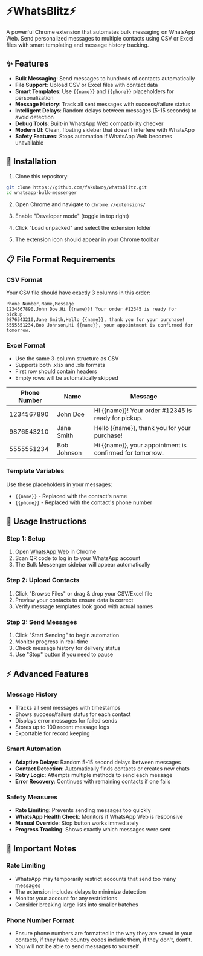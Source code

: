 # ⚡WhatsBlitz⚡
A powerful Chrome extension that automates bulk messaging on WhatsApp Web. Send personalized messages to multiple contacts using CSV or Excel files with smart templating and message history tracking.

## ✨ Features

- **Bulk Messaging**: Send messages to hundreds of contacts automatically
- **File Support**: Upload CSV or Excel files with contact data
- **Smart Templates**: Use `{{name}}` and `{{phone}}` placeholders for personalization
- **Message History**: Track all sent messages with success/failure status
- **Intelligent Delays**: Random delays between messages (5-15 seconds) to avoid detection
- **Debug Tools**: Built-in WhatsApp Web compatibility checker
- **Modern UI**: Clean, floating sidebar that doesn't interfere with WhatsApp
- **Safety Features**: Stops automation if WhatsApp Web becomes unavailable

## 🚀 Installation

1. Clone this repository:
```bash
git clone https://github.com/fakubwoy/whatsblitz.git
cd whatsapp-bulk-messenger
```
2. Open Chrome and navigate to `chrome://extensions/`

3. Enable "Developer mode" (toggle in top right)

4. Click "Load unpacked" and select the extension folder

5. The extension icon should appear in your Chrome toolbar

## 📋 File Format Requirements

### CSV Format
Your CSV file should have exactly 3 columns in this order:

```csv
Phone Number,Name,Message
1234567890,John Doe,Hi {{name}}! Your order #12345 is ready for pickup.
9876543210,Jane Smith,Hello {{name}}, thank you for your purchase!
5555551234,Bob Johnson,Hi {{name}}, your appointment is confirmed for tomorrow.
```
### Excel Format
- Use the same 3-column structure as CSV
- Supports both .xlsx and .xls formats
- First row should contain headers
- Empty rows will be automatically skipped

| Phone Number | Name        | Message                                                      |
|--------------|-------------|--------------------------------------------------------------|
| 1234567890   | John Doe    | Hi {{name}}! Your order #12345 is ready for pickup.          |
| 9876543210   | Jane Smith  | Hello {{name}}, thank you for your purchase!                |
| 5555551234   | Bob Johnson | Hi {{name}}, your appointment is confirmed for tomorrow.     |

### Template Variables
Use these placeholders in your messages:
- `{{name}}` - Replaced with the contact's name
- `{{phone}}` - Replaced with the contact's phone number

## 🎯 Usage Instructions

### Step 1: Setup
1. Open [WhatsApp Web](https://web.whatsapp.com) in Chrome
2. Scan QR code to log in to your WhatsApp account
3. The Bulk Messenger sidebar will appear automatically

### Step 2: Upload Contacts
1. Click "Browse Files" or drag & drop your CSV/Excel file
2. Preview your contacts to ensure data is correct
3. Verify message templates look good with actual names

### Step 3: Send Messages
1. Click "Start Sending" to begin automation
2. Monitor progress in real-time
3. Check message history for delivery status
4. Use "Stop" button if you need to pause

## ⚡ Advanced Features

### Message History
- Tracks all sent messages with timestamps
- Shows success/failure status for each contact
- Displays error messages for failed sends
- Stores up to 100 recent message logs
- Exportable for record keeping

### Smart Automation
- **Adaptive Delays**: Random 5-15 second delays between messages
- **Contact Detection**: Automatically finds contacts or creates new chats
- **Retry Logic**: Attempts multiple methods to send each message
- **Error Recovery**: Continues with remaining contacts if one fails

### Safety Measures
- **Rate Limiting**: Prevents sending messages too quickly
- **WhatsApp Health Check**: Monitors if WhatsApp Web is responsive
- **Manual Override**: Stop button works immediately
- **Progress Tracking**: Shows exactly which messages were sent

## 🚨 Important Notes

### Rate Limiting
- WhatsApp may temporarily restrict accounts that send too many messages
- The extension includes delays to minimize detection
- Monitor your account for any restrictions
- Consider breaking large lists into smaller batches

### Phone Number Format
- Ensure phone numbers are formatted in the way they are saved in your contacts, if they have country codes include them, if they don't, dont't.
- You will not be able to send messages to yourself
